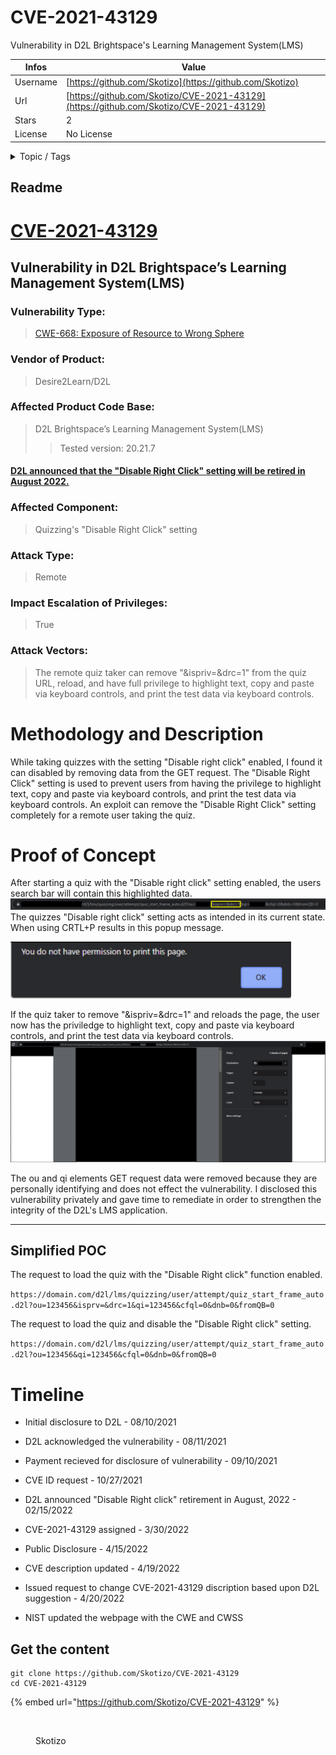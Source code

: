 # CVE-2021-43129

Vulnerability in D2L Brightspace's Learning Management System(LMS)

| Infos    | Value                                                              |
| -------- | -------------------------------------------------------------------|
| Username | [https://github.com/Skotizo](https://github.com/Skotizo) |
| Url      | [https://github.com/Skotizo/CVE-2021-43129](https://github.com/Skotizo/CVE-2021-43129)                                               |
| Stars    | 2                                                          |
| License  | No License                                                        |

<details>

<summary>Topic / Tags</summary>

* cve* cybersecurity* exploit* information-security* mitre-attack* vulnerability

</details>

## Readme

# [CVE-2021-43129](https://nvd.nist.gov/vuln/detail/CVE-2021-43129)
## Vulnerability in D2L Brightspace’s Learning Management System(LMS) 
### Vulnerability Type:
>[CWE-668: Exposure of Resource to Wrong Sphere](https://cwe.mitre.org/data/definitions/668.html)
### Vendor of Product:
>Desire2Learn/D2L
### Affected Product Code Base:
>D2L Brightspace’s Learning Management System(LMS) 
>>Tested version: 20.21.7

#### [D2L announced that the  "Disable Right Click" setting will be retired in August 2022.](https://community.brightspace.com/s/article/retirement-notice-disable-right-click)

### Affected Component:
>Quizzing's "Disable Right Click" setting
### Attack Type:
>Remote
### Impact Escalation of Privileges:
>True
### Attack Vectors:
>The remote quiz taker can remove "&ispriv=&drc=1" from the quiz URL, reload, and have full privilege to highlight text, copy and paste via keyboard controls, and print the test data via keyboard controls.
# Methodology and Description
While taking quizzes with the setting "Disable right click" enabled, I found it can disabled by removing data from the GET request. The "Disable Right Click" setting is used to prevent users from having the privilege to highlight text, copy and paste via keyboard controls, and print the test data via keyboard controls. An exploit can remove the "Disable Right Click" setting completely for a remote user taking the quiz.
# Proof of Concept
After starting a quiz with the "Disable right click" setting enabled, the users search bar will contain this highlighted data.
![1](https://github.com/Skotizo/CVE-2021-43129/blob/main/example/1.png)
The quizzes "Disable right click" setting acts as intended in its current state. When using CRTL+P results in this popup message.

![2](https://github.com/Skotizo/CVE-2021-43129/blob/main/example/2.png)

If the quiz taker to remove "&ispriv=&drc=1" and reloads the page, the user now has the priviledge to highlight text, copy and paste via keyboard controls, and print the test data via keyboard controls.
![3](https://github.com/Skotizo/CVE-2021-43129/blob/main/example/3.png)

The ou and qi elements GET request data were removed because they are personally identifying and does not effect the vulnerability. I disclosed this vulnerability privately and gave time to remediate in order to strengthen the integrity of the D2L's LMS application. 
***
## Simplified POC

The request to load the quiz with the "Disable Right click" function enabled.

`https://domain.com/d2l/lms/quizzing/user/attempt/quiz_start_frame_auto.d2l?ou=123456&isprv=&drc=1&qi=123456&cfql=0&dnb=0&fromQB=0`

The request to load the quiz and disable the "Disable Right click" setting.

`https://domain.com/d2l/lms/quizzing/user/attempt/quiz_start_frame_auto.d2l?ou=123456&qi=123456&cfql=0&dnb=0&fromQB=0`

# Timeline 
* Initial disclosure to D2L - 08/10/2021

* D2L acknowledged the vulnerability - 08/11/2021

* Payment recieved for disclosure of vulnerability - 09/10/2021

* CVE ID request - 10/27/2021

* D2L announced "Disable Right click" retirement in August, 2022 - 02/15/2022

* CVE-2021-43129 assigned - 3/30/2022

* Public Disclosure - 4/15/2022

* CVE description updated - 4/19/2022

* Issued request to change CVE-2021-43129 discription based upon D2L suggestion - 4/20/2022

* NIST updated the webpage with the CWE and CWSS




## Get the content

```
git clone https://github.com/Skotizo/CVE-2021-43129
cd CVE-2021-43129
```

{% embed url="https://github.com/Skotizo/CVE-2021-43129" %}

<figure><img src="https://avatars.githubusercontent.com/u/43425616?v=4" alt=""><figcaption><p>Skotizo</p></figcaption></figure>
